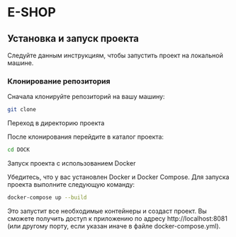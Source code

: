 # E-SHOP


## Установка и запуск проекта

Следуйте данным инструкциям, чтобы запустить проект на локальной машине.

### Клонирование репозитория

Сначала клонируйте репозиторий на вашу машину:
```bash
git clone 
```
Переход в директорию проекта

После клонирования перейдите в каталог проекта:
```bash
cd DOCK
```
Запуск проекта с использованием Docker

Убедитесь, что у вас установлен Docker и Docker Compose. Для запуска проекта выполните следующую команду:
```bash
docker-compose up --build
```
Это запустит все необходимые контейнеры и создаст проект. Вы сможете получить доступ к приложению по адресу http://localhost:8081 (или другому порту, если указан иначе в файле docker-compose.yml).

